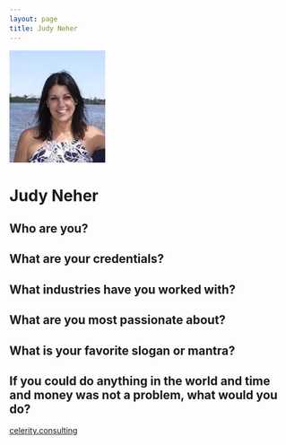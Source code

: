 ```yaml
---
layout: page
title: Judy Neher
---
```



![Judy's Headshot](https://raw.githubusercontent.com/Sticky-Agile/Sticky-Agile.github.io/main/public/judy.jpg)

# Judy Neher

## Who are you? 
## What are your credentials? 
## What industries have you worked with? 
## What are you most passionate about? 
## What is your favorite slogan or mantra? 
## If you could do anything in the world and time and money was not a problem, what would you do? 

[celerity.consulting](https://celerity.consulting)